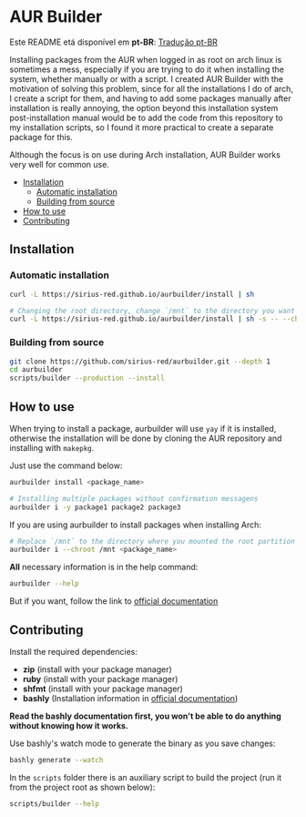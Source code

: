 # AUR Builder

Este README etá disponível em **pt-BR**: [Tradução pt-BR](./README.pt-br.md)

Installing packages from the AUR when logged in as root on arch linux is sometimes a mess, especially if you are trying to do it when installing the system, whether manually or with a script. I created AUR Builder with the motivation of solving this problem, since for all the installations I do of arch, I create a script for them, and having to add some packages manually after installation is really annoying, the option beyond this installation system post-installation manual would be to add the code from this repository to my installation scripts, so I found it more practical to create a separate package for this.

Although the focus is on use during Arch installation, AUR Builder works very well for common use.

- [Installation](#installation)
  - [Automatic installation](#automatic-installation)
  - [Building from source](#building-from-source)
- [How to use](#how-to-use)
- [Contributing](#contributing)

## Installation

### Automatic installation

```bash
curl -L https://sirius-red.github.io/aurbuilder/install | sh

# Changing the root directory, change `/mnt` to the directory you want to use as root
curl -L https://sirius-red.github.io/aurbuilder/install | sh -s -- --chroot /mnt
```

### Building from source

```bash
git clone https://github.com/sirius-red/aurbuilder.git --depth 1
cd aurbuilder
scripts/builder --production --install
```

## How to use

When trying to install a package, aurbuilder will use `yay` if it is installed, otherwise the installation will be done by cloning the AUR repository and installing with `makepkg`.

Just use the command below:

```bash
aurbuilder install <package_name>

# Installing multiple packages without confirmation messagens
aurbuilder i -y package1 package2 package3
```

If you are using aurbuilder to install packages when installing Arch:

```bash
# Replace `/mnt` to the directory where you mounted the root partition
aurbuilder i --chroot /mnt <package_name>
```

**All** necessary information is in the help command:

```bash
aurbuilder --help
```

But if you want, follow the link to [official documentation](https://sirius-red.github.io/aurbuilder/docs)

## Contributing

Install the required dependencies:

- **zip** (install with your package manager)
- **ruby** (install with your package manager)
- **shfmt** (install with your package manager)
- **bashly** (Installation information in [official documentation](https://bashly.dannyb.co/installation/))

**Read the bashly documentation first, you won't be able to do anything without knowing how it works.**

Use bashly's watch mode to generate the binary as you save changes:

```bash
bashly generate --watch
```

In the `scripts` folder there is an auxiliary script to build the project (run it from the project root as shown below):

```bash
scripts/builder --help
```
